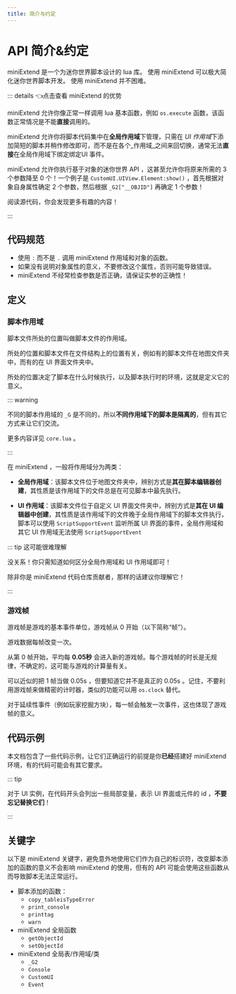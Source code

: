 ```yaml
---
title: 简介与约定
---
```




# API 简介&约定

miniExtend 是一个为<span title="理论上支持任何使用迷你世界引擎的软件，例如迷你编程">迷你世界</span>脚本设计的 lua 库。
使用 miniExtend 可以极大简化迷你世界脚本开发。
使用 miniExtend 并不困难。

::: details 👈点击查看 miniExtend 的优势

miniExtend 允许你像正常一样调用 lua 基本函数，例如 `os.execute` 函数，该函数正常情况是不能**直接**调用的。

miniExtend 允许你将脚本代码集中在**全局作用域**下管理，只需在 *UI 作用域*下添加简短的脚本并稍作修改即可，而不是在各个_作用域_之间来回切换，通常无法**直接**在全局作用域下绑定绑定UI 事件。

miniExtend 允许你执行基于对象的迷你世界 API ，这甚至允许你将原来所需的 3 个参数降至 0 个！一个例子是 `CustomUI.UIView.Element:show()` ，首先根据对象自身属性确定 2 个参数，然后根据 `_G2["__OBJID"]` 再确定 1 个参数！

阅读源代码，你会发现更多有趣的内容！

:::

## 代码规范

- 使用 `:` 而不是 `.` 调用 miniExtend 作用域和对象的函数。
- 如果没有说明对象属性的意义，不要修改这个属性，否则可能导致错误。
- miniExtend 不经常检查参数是否正确，请保证实参的正确性！

## 定义

### 脚本作用域

脚本文件所处的位置叫做脚本文件的作用域。

所处的位置和脚本文件在文件结构上的位置有关，例如有的脚本文件在<span title="这里包括子文件夹，后同">地图文件夹</span>中，而有的在 UI 界面文件夹中。

所处的位置决定了脚本在什么时候执行，以及脚本执行时的环境，这就是定义它的意义。

::: warning

不同的脚本作用域的 `_G` 是不同的，所以**不同作用域下的脚本是隔离的**，但有其它方式来让它们交流。

更多内容详见 `core.lua` 。

:::

在 miniExtend ，一般将作用域分为两类：

- **全局作用域**：该脚本文件位于地图文件夹中，辨别方式是**其在脚本编辑器创建**，其性质是该作用域下的文件总是在<span title="这里指开发者可编辑的脚本，可能不包含插件包，这有待测试">可见脚本</span>中最先执行。

- **UI 作用域**：该脚本文件位于自定义 UI 界面文件夹中，辨别方式是**其在 UI 编辑器中创建**，其性质是该作用域下的文件晚于全局作用域下的脚本文件执行，脚本可以使用 `ScriptSupportEvent` 监听所属 UI 界面的事件，全局作用域和其它 UI 作用域无法使用 `ScriptSupportEvent` 
 
::: tip 这可能很难理解

没关系！你只需知道如何区分全局作用域和 UI 作用域即可！

除非你是 miniExtend 代码仓库贡献者，那样的话建议你理解它！

:::

### 游戏帧

游戏帧是游戏的基本事件单位，游戏帧从 0 开始（以下简称“帧”）。

游戏数据每帧改变一次。

从第 0 帧开始，平均每 **0.05秒** 会进入新的游戏帧。每个游戏帧的时长是无规律，不确定的，这可能与游戏的计算量有关。

可以近似的把 1 帧当做 0.05s ，但要知道它并不是真正的 0.05s 。记住，不要利用游戏帧来做精密的计时器，类似的功能可以用 `os.clock` 替代。

对于延续性事件（例如玩家挖掘方块），每一帧会触发一次事件，这也体现了游戏帧的意义。

## 代码示例

本文档包含了一些代码示例，让它们正确运行的前提是你**已经**搭建好 miniExtend 环境，有的代码可能会有其它要求。

::: tip

对于 UI 实例，在代码开头会列出一些局部变量，表示 UI 界面或元件的 id ，**不要忘记替换它们**！

:::

## 关键字

以下是 miniExtend 关键字，避免意外地使用它们作为自己的标识符，改变脚本添加的函数的意义不会影响 miniExtend 的使用，但有的 API 可能会使用这些函数从而导致脚本无法正常运行。

- 脚本添加的函数：
  - `copy_tableisTypeError`
  - `print_console`
  - `printtag`
  - `warn`
- miniExtend 全局函数
  - `getObjectId`
  - `setObjectId`
- miniExtend 全局表/作用域/类
  - `_G2`
  - `Console`
  - `CustomUI`
  - `Event`